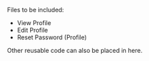 Files to be included:

- View Profile
- Edit Profile 
- Reset Password (Profile)

Other reusable code can also be placed in here.
